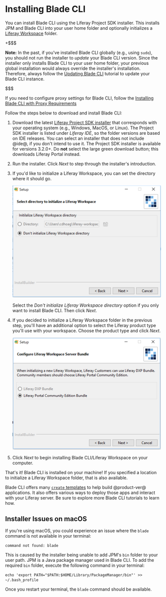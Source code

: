 # Installing Blade CLI [](id=installing-blade-cli)

You can install Blade CLI using the Liferay Project SDK installer. This installs
JPM and Blade CLI into your user home folder and optionally initializes a
[Liferay Workspace](/develop/tutorials/-/knowledge_base/7-0/liferay-workspace)
folder.

+$$$

**Note:** In the past, if you've installed Blade CLI globally (e.g., using
`sudo`), you should not run the installer to *update* your Blade CLI version.
Since the installer only installs Blade CLI to your user home folder, your
previous global installation would always override the installer's installation.
Therefore, always follow the
[Updating Blade CLI](/develop/tutorials/-/knowledge_base/7-0/updating-blade-cli)
tutorial to update your Blade CLI instance.

$$$

If you need to configure proxy settings for Blade CLI, follow the
[Installing Blade CLI with Proxy Requirements](/develop/tutorials/-/knowledge_base/7-0/setting-blade-cli-proxy-requirments)

Follow the steps below to download and install Blade CLI:

1.  Download the latest
    [Liferay Project SDK installer](https://sourceforge.net/projects/lportal/files/Liferay%20IDE/)
    that corresponds with your operating system (e.g., Windows, MacOS, or
    Linux). The Project SDK installer is listed under *Liferay IDE*, so the
    folder versions are based on IDE releases. You can select an installer that
    does not include @ide@, if you don't intend to use it. The Project SDK
    installer is available for versions 3.2.0+. Do **not** select the large
    green download button; this downloads Liferay Portal instead.

2.  Run the installer. Click *Next* to step through the installer's
    introduction.

3.  If you'd like to initialize a Liferay Workspace, you can set the directory
    where it should go. 

    ![Figure 1: Determine where your Liferay Workspace should reside, if you want one.](../../../images/blade-installer-workspace-init.png)

    Select the *Don't initialize Liferay Workspace directory* option if you only
    want to install Blade CLI. Then click *Next*.

4.  If you decided to initialize a Liferay Workspace folder in the previous
    step, you'll have an additional option to select the Liferay product type
    you'll use with your workspace. Choose the product type and click *Next*.

    ![Figure 2: Select the product version you'll use with your Liferay Workspace.](../../../images/installer-workspace-type.png)

5.  Click *Next* to begin installing Blade CLI/Liferay Workspace on your
    computer.

That's it! Blade CLI is installed on your machine! If you specified a location
to initialize a Liferay Workspace folder, that is also available.

Blade CLI offers many
[`create` templates](/develop/reference/-/knowledge_base/7-0/project-templates)
to help build @product-ver@ applications. It also offers various ways to deploy
those apps and interact with your Liferay server. Be sure to explore more Blade
CLI tutorials to learn how.

## Installer Issues on macOS [](id=installer-issues-on-macos)

If you're using macOS, you could experience an issue where the `blade` command
is not available in your terminal:

    command not found: blade

This is caused by the installer being unable to add JPM's `bin` folder to your
user path. JPM is a Java package manager used in Blade CLI. To add the required
`bin` folder, execute the following command in your terminal:

    echo 'export PATH="$PATH:$HOME/Library/PackageManager/bin"' >> ~/.bash_profile

Once you restart your terminal, the `blade` command should be available.
